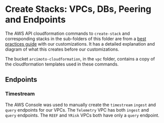 # Create Stacks: VPCs, DBs, Peering and Endpoints

The AWS API cloudformation commands to `create-stack` and corresponding stacks in the sub-folders of this folder are from a [best practices guide](https://aws.amazon.com/blogs/database/deploy-an-amazon-aurora-postgresql-db-cluster-with-recommended-best-practices-using-aws-cloudformation/) with our customizations. It has a detailed explanation and diagram of what this creates before our customizations.

The bucket `arcimoto-cloudformation`, in the `vpc` folder, contains a copy of the cloudformation templates used in these commands.

## Endpoints

### Timestream

The AWS Console was used to manually create the `timestream` `ingest` and `query` endpoints for our VPCs. The `Telemetry` VPC has both `ingest` and `query` endpoints. The `REEF` and `YRisk` VPCs both have only a `query` endpoint.
